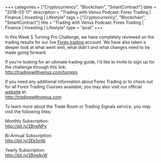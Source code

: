 +++
categories = ["Cryptocurrency", "Blockchain", "SmartContract"]
date = "2018-03-17"
description = "Trading with Venus Podcast: Forex Trading | Finance | Investing | Lifestyle"
tags = ["Cryptocurrency", "Blockchain", "SmartContract"]
title = "Trading with Venus Podcast: Forex Trading | Finance | Investing | Lifestyle"
type = "post"
+++

In this Week 5 Turning Pro Challenge, we have completely reviewed on the
trading results for our live [Forex trading](https://www.fintechee.com/forex-trading-strategies/) account. We have also taken a
deeper look at what went well, what didn't and what changes need to be
made going forward.

If you're looking for an ultimate trading guide, I'd like to invite to
sign up for the challenge through this link:  
http://tradingwithvenus.com/turnpro

If you need any additional information about Forex Trading or to check
out for all Forex Trading Courses available, you may also visit our
official [website](https://www.playgroundfx.com/blog/website-for-forex-trading/) at:  
http://tradingwithvenus.com

To learn more about the Trade Room or Trading Signals service, you may
visit the following links:

Monthly Subscription:  
http://bit.ly/2BneNPx  
  
Bi-Annual Subscription:  
http://bit.ly/2Ek5m6j

Yearly Subscription:  
http://bit.ly/2BneAvW